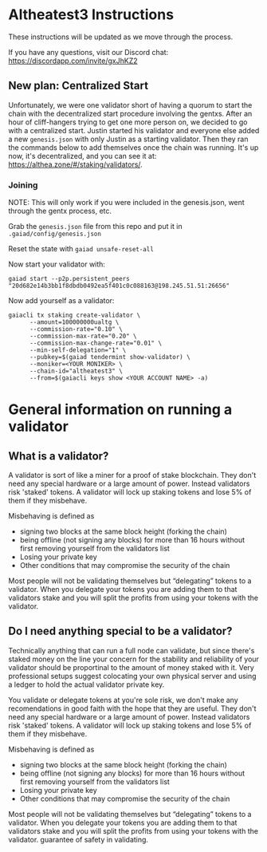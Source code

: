 # Altheatest3 Instructions

These instructions will be updated as we move through the process.

If you have any questions, visit our Discord chat: https://discordapp.com/invite/gxJhKZ2

## New plan: Centralized Start

Unfortunately, we were one validator short of having a quorum to start the chain with the decentralized start procedure involving the gentxs. After an hour of cliff-hangers trying to get one more person on, we decided to go with a centralized start. Justin started his validator and everyone else added a new `genesis.json` with only Justin as a starting validator. Then they ran the commands below to add themselves once the chain was running. It's up now, it's decentralized, and you can see it at: https://althea.zone/#/staking/validators/.

### Joining

NOTE: This will only work if you were included in the genesis.json, went through the gentx process, etc.

Grab the `genesis.json` file from this repo and put it in `.gaiad/config/genesis.json`

Reset the state with `gaiad unsafe-reset-all`

Now start your validator with:

`gaiad start --p2p.persistent_peers "20d682e14b3bb1f8dbdb0492ea5f401c0c088163@198.245.51.51:26656"`

Now add yourself as a validator:

```
gaiacli tx staking create-validator \
      --amount=100000000ualtg \
      --commission-rate="0.10" \
      --commission-max-rate="0.20" \
      --commission-max-change-rate="0.01" \
      --min-self-delegation="1" \
      --pubkey=$(gaiad tendermint show-validator) \
      --moniker=<YOUR MONIKER> \
      --chain-id="altheatest3" \
      --from=$(gaiacli keys show <YOUR ACCOUNT NAME> -a)
 ```
 
# General information on running a validator

## What is a validator?

A validator is sort of like a miner for a proof of stake blockchain. They don't need any special hardware or a large amount of power. Instead validators risk 'staked' tokens. A validator will lock up staking tokens and lose 5% of them if they misbehave.

Misbehaving is defined as

- signing two blocks at the same block height (forking the chain)
- being offline (not signing any blocks) for more than 16 hours without first removing yourself from the validators list
- Losing your private key
- Other conditions that may compromise the security of the chain

Most people will not be validating themselves but “delegating” tokens to a validator. When you delegate your tokens you are adding them to that validators stake and you will split the profits from using your tokens with the validator.

## Do I need anything special to be a validator?

Technically anything that can run a full node can validate, but since there's staked money on the line your concern for the stability and reliability of your validator should be proportinal to the amount of money staked with it. Very professional setups suggest colocating your own physical server and using a ledger to hold the actual validator private key.

You validate or delegate tokens at you're sole risk, we don't make any recomendations in good faith with the hope that they are useful. They don't need any special hardware or a large amount of power. Instead validators risk 'staked' tokens. A validator will lock up staking tokens and lose 5% of them if they misbehave.

Misbehaving is defined as

- signing two blocks at the same block height (forking the chain)
- being offline (not signing any blocks) for more than 16 hours without first removing yourself from the validators list
- Losing your private key
- Other conditions that may compromise the security of the chain

Most people will not be validating themselves but “delegating” tokens to a validator. When you delegate your tokens you are adding them to that validators stake and you will split the profits from using your tokens with the validator.
guarantee of safety in validating.
